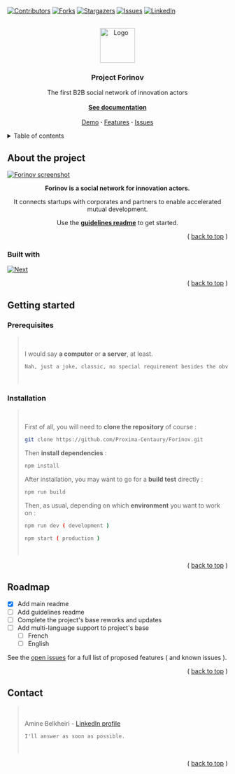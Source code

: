 <a id="readme-top"></a>

[![Contributors][contributors-shield]][contributors-url]
[![Forks][forks-shield]][forks-url]
[![Stargazers][stars-shield]][stars-url]
[![Issues][issues-shield]][issues-url]
[![LinkedIn][linkedin-shield]][linkedin-url]

<br/>

<div align="center">
    <a href="https://github.com/Proxima-Centaury/Forinov">
        <img src="app/favicon.ico" alt="Logo" width="80" height="80">
    </a>
    <h3 align="center">Project Forinov</h3>
    <p align="center">The first B2B social network of innovation actors<br/>
    <br/>
    <a href="https://github.com/Proxima-Centaury/Forinov"><b>See documentation</b></a>
    <br/>
    <br/>
    <a href="https://github.com/Proxima-Centaury/Forinov">Demo</a>
    <b>·</b>
    <a href="https://github.com/Proxima-Centaury/Forinov/issues">Features</a>
    <b>·</b>
    <a href="https://github.com/Proxima-Centaury/Forinov/issues">Issues</a>
    </p>
</div>

<details>
    <summary>Table of contents</summary>
    <ol>
        <li>
            <a href="#about-the-project">About the project</a>
            <ul>
                <li>
                    <a href="#built-with">Built with</a>
                </li>
            </ul>
        </li>
        <li>
            <a href="#getting-started">Getting started</a>
            <ul>
                <li>
                    <a href="#prerequisites">Prerequisites</a>
                </li>
                <li>
                    <a href="#installation">Installation</a>
                </li>
            </ul>
        </li>
        <li>
            <a href="#roadmap">Roadmap</a>
        </li>
        <li>
            <a href="#contact">Contact</a>
        </li>
    </ol>
</details>

## About the project
[![Forinov screenshot][project-screenshot]](https://interface.forinov.net/en-US)
<div align="center">
    <p><b>Forinov is a social network for innovation actors.</b></p>
    <p>It connects startups with corporates and partners to enable accelerated mutual development.</p>
    <p>Use the <a href=""><b>guidelines readme</b></a> to get started.</p>
</div>

<p align="right">( <a href="#readme-top">back to top</a> )</p>

### Built with
[![Next][Next.js]][Next-url]

<p align="right">( <a href="#readme-top">back to top</a> )</p>

## Getting started
### Prerequisites
> <br/>
> <p>I would say <b>a computer</b> or <b>a server</b>, at least.</p>
> 
> ```markdown
> Nah, just a joke, classic, no special requirement besides the obvious ones.
> ```
> <br/>
### Installation
> <br/>
> <p>First of all, you will need to <b>clone the repository</b> of course :</p>
> 
> ```sh
> git clone https://github.com/Proxima-Centaury/Forinov.git
> ```
> 
> <p>Then <b>install dependencies</b> :</p>
> 
> ```sh
> npm install
> ```
>
> <p>After installation, you may want to go for a <b>build test</b> directly :</p>
> 
> ```sh
> npm run build
> ```
> 
> <p>Then, as usual, depending on which <b>environment</b> you want to work on :</p>
> 
> ```sh
> npm run dev ( development )
> ```
> ```sh
> npm start ( production )
> ```
> <br/>

<p align="right">( <a href="#readme-top">back to top</a> )</p>

## Roadmap
- [x] Add main readme
- [ ] Add guidelines readme
- [ ] Complete the project's base reworks and updates
- [ ] Add multi-language support to project's base
    - [ ] French
    - [ ] English
<p>See the <a href="https://github.com/Proxima-Centaury/Forinov/issues">open issues</a> for a full list of proposed features ( and known issues ).</p>

<p align="right">( <a href="#readme-top">back to top</a> )</p>

## Contact
> <br/>
> <p>Amine Belkheiri - <a href="https://www.linkedin.com/in/amine-belkheiri/">LinkedIn profile</a></p>
>
> ```markdown
> I'll answer as soon as possible.
> ```
> <br/>

<p align="right">( <a href="#readme-top">back to top</a> )</p>

[contributors-shield]: https://img.shields.io/github/contributors/othneildrew/Best-README-Template.svg?style=for-the-badge
[contributors-url]: https://github.com/Proxima-Centaury/Forinov/graphs/contributors
[forks-shield]: https://img.shields.io/github/forks/othneildrew/Best-README-Template.svg?style=for-the-badge
[forks-url]: https://github.com/Proxima-Centaury/Forinov/network/members
[stars-shield]: https://img.shields.io/github/stars/othneildrew/Best-README-Template.svg?style=for-the-badge
[stars-url]: https://github.com/Proxima-Centaury/Forinov/stargazers
[issues-shield]: https://img.shields.io/github/issues/othneildrew/Best-README-Template.svg?style=for-the-badge
[issues-url]: https://github.com/Proxima-Centaury/Forinov/issues
[linkedin-shield]: https://img.shields.io/badge/-LinkedIn-black.svg?style=for-the-badge&logo=linkedin&colorB=555
[linkedin-url]: https://www.linkedin.com/company/forinov/
[project-screenshot]: documentations/assets/project.jpg
[Next.js]: https://img.shields.io/badge/next.js-000000?style=for-the-badge&logo=nextdotjs&logoColor=white
[Next-url]: https://nextjs.org/